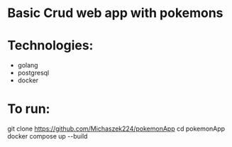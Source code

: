 # Basic Crud web app with pokemons

# Technologies:
- golang
- postgresql
- docker

# To run:
git clone https://github.com/Michaszek224/pokemonApp
cd pokemonApp
docker compose up --build
